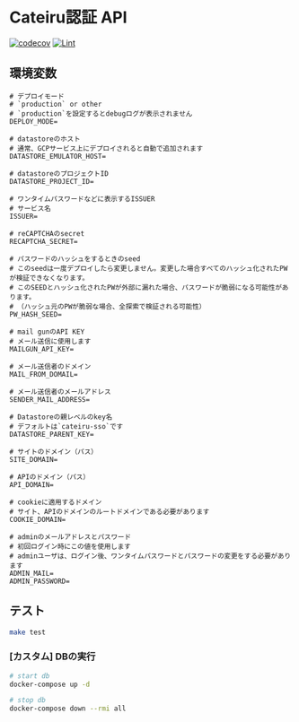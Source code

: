 # Cateiru認証 API

[![codecov](https://codecov.io/gh/cateiru/cateiru-sso/branch/main/graph/badge.svg?token=YNVP7LX4WK)](https://codecov.io/gh/cateiru/cateiru-sso)
[![Lint](https://github.com/cateiru/cateiru-sso/actions/workflows/test.yml/badge.svg?branch=main)](https://github.com/cateiru/cateiru-sso/actions/workflows/test.yml)

## 環境変数

```env
# デプロイモード
# `production` or other
# `production`を設定するとdebugログが表示されません
DEPLOY_MODE=

# datastoreのホスト
# 通常、GCPサービス上にデプロイされると自動で追加されます
DATASTORE_EMULATOR_HOST=

# datastoreのプロジェクトID
DATASTORE_PROJECT_ID=

# ワンタイムパスワードなどに表示するISSUER
# サービス名
ISSUER=

# reCAPTCHAのsecret
RECAPTCHA_SECRET=

# パスワードのハッシュをするときのseed
# このseedは一度デプロイしたら変更しません。変更した場合すべてのハッシュ化されたPWが検証できなくなります。
# このSEEDとハッシュ化されたPWが外部に漏れた場合、パスワードが脆弱になる可能性があります。
# （ハッシュ元のPWが脆弱な場合、全探索で検証される可能性）
PW_HASH_SEED=

# mail gunのAPI KEY
# メール送信に使用します
MAILGUN_API_KEY=

# メール送信者のドメイン
MAIL_FROM_DOMAIL=

# メール送信者のメールアドレス
SENDER_MAIL_ADDRESS=

# Datastoreの親レベルのkey名
# デフォルトは`cateiru-sso`です
DATASTORE_PARENT_KEY=

# サイトのドメイン（パス）
SITE_DOMAIN=

# APIのドメイン（パス）
API_DOMAIN=

# cookieに適用するドメイン
# サイト、APIのドメインのルートドメインである必要があります
COOKIE_DOMAIN=

# adminのメールアドレスとパスワード
# 初回ログイン時にこの値を使用します
# adminユーザは、ログイン後、ワンタイムパスワードとパスワードの変更をする必要があります
ADMIN_MAIL=
ADMIN_PASSWORD=
```

## テスト

```bash
make test
```

### [カスタム] DBの実行

```bash
# start db
docker-compose up -d

# stop db
docker-compose down --rmi all
```
